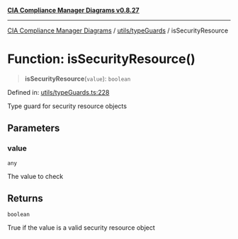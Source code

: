 [**CIA Compliance Manager Diagrams v0.8.27**](../../../README.md)

***

[CIA Compliance Manager Diagrams](../../../modules.md) / [utils/typeGuards](../README.md) / isSecurityResource

# Function: isSecurityResource()

> **isSecurityResource**(`value`): `boolean`

Defined in: [utils/typeGuards.ts:228](https://github.com/Hack23/cia-compliance-manager/blob/26bb73ca86d23be8656cdd29d12202323a449310/src/utils/typeGuards.ts#L228)

Type guard for security resource objects

## Parameters

### value

`any`

The value to check

## Returns

`boolean`

True if the value is a valid security resource object
